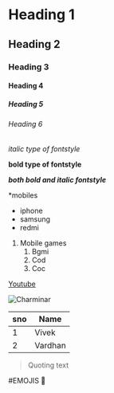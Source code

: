 # Heading 1
## Heading 2
### Heading 3
#### Heading 4
##### Heading 5
###### Heading 6
*italic type of fontstyle*

**bold type of fontstyle**

***both bold and italic fontstyle***

*mobiles
 * iphone
 * samsung
 * redmi


1. Mobile games
    1. Bgmi
    2. Cod
    3. Coc
    
[Youtube](https://www.google.com/search?channel=fs&client=ubuntu&q=youtube)


![Charminar](https://cdn.theculturetrip.com/wp-content/uploads/2016/06/24498998325_f451c67aae_o.jpg)

sno|Name
---|---
1|Vivek
2|Vardhan

> Quoting text

#EMOJIS
:angel:
